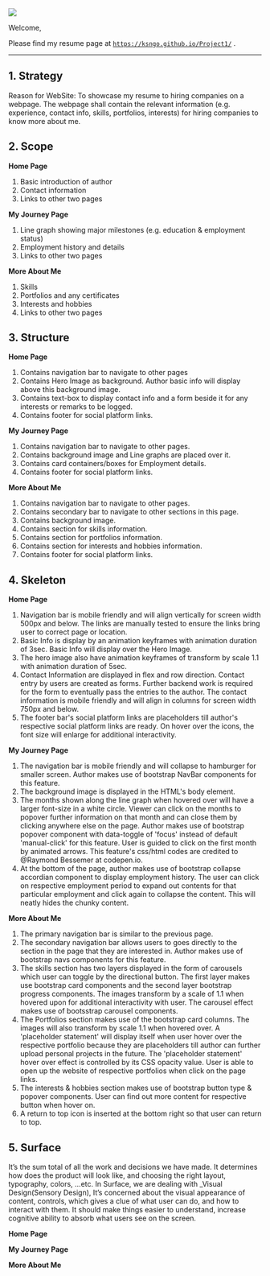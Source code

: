 <img src="https://codeinstitute.s3.amazonaws.com/fullstack/ci_logo_small.png" style="margin: 0;">

Welcome,
 
Please find my resume page at <a href="https://ksngo.github.io/Project1/" target="_blank"> `https://ksngo.github.io/Project1/`</a> .

--------

## 1. Strategy

Reason for WebSite: To showcase my resume to hiring companies on a webpage. The webpage shall contain the relevant information (e.g. experience, contact info, skills, portfolios, interests) for hiring companies to know more about me.

## 2. Scope

**Home Page**

1. Basic introduction of author
2. Contact information
3. Links to other two pages

**My Journey Page**
1. Line graph showing major milestones (e.g. education & employment status)
2. Employment history and details
3. Links to other two pages

**More About Me**
1. Skills
2. Portfolios and any certificates
3. Interests and hobbies
4. Links to other two pages

## 3. Structure

**Home Page**

1. Contains navigation bar to navigate to other pages
2. Contains Hero Image as background. Author basic info will display above this background image.
3. Contains text-box to display contact info and a form beside it for any interests or remarks to be logged.
4. Contains footer for social platform links.

**My Journey Page**
1. Contains navigation bar to navigate to other pages.
2. Contains background image and Line graphs are placed over it.
3. Contains card containers/boxes for Employment details.
4. Contains footer for social platform links.

**More About Me**
1. Contains navigation bar to navigate to other pages.
2. Contains secondary bar to navigate to other sections in this page.
3. Contains background image.
4. Contains section for skills information.
5. Contains section for portfolios information.
6. Contains section for interests and hobbies information.
7. Contains footer for social platform links.

## 4. Skeleton

**Home Page**
1. Navigation bar is mobile friendly and will align vertically for screen width 500px and below. The links are manually tested to ensure the links bring user to correct page or location.
2. Basic Info is display by an animation keyframes with animation duration of 3sec. Basic Info will display over the Hero Image.
3. The hero image also have animation keyframes of transform by scale 1.1 with animation duration of 5sec.
4. Contact Information are displayed in flex and row direction. Contact entry by users are created as forms. Further backend work is required for the form to eventually pass the entries to the author. The contact information is mobile friendly and will align in columns for screen width 750px and below.
5. The footer bar's social platform links are placeholders till author's respective social platform links are ready. On hover over the icons, the font size will enlarge for additional interactivity.

**My Journey Page**
1. The navigation bar is mobile friendly and will collapse to hamburger for smaller screen. Author makes use of bootstrap NavBar components for this feature.
2. The background image is displayed in the HTML's body element.
3. The months shown along the line graph when hovered over will have a larger font-size in a white circle. Viewer can click on the months to popover further information on that month and can close them by clicking anywhere else on the page. Author makes use of bootstrap popover component with data-toggle of 'focus' instead of default 'manual-click' for this feature. User is guided to click on the first month by animated arrows. This feature's css/html codes are credited to @Raymond Bessemer at codepen.io.
4. At the bottom of the page,  author makes use of bootstrap collapse accordian component to display employment history. The user can click on respective employment period to expand out contents for that particular employment and click again to collapse the content. This will neatly hides the chunky content.

**More About Me**
1. The primary navigation bar is similar to the previous page.
2. The secondary navigation bar allows users to goes directly to the section in the page that they are interested in. Author makes use of bootstrap navs components for this feature.
3. The skills section has two layers displayed in the form of carousels which user can toggle by the directional button. The first layer makes use bootstrap card components and the second layer bootstrap progress components. The images transform by a scale of 1.1 when hovered upon for additional interactivity with user. The carousel effect makes use of bootsstrap carousel components.
4. The Portfolios section makes use of the bootstrap card columns. The images will also transform by scale 1.1 when hovered over. A 'placeholder statement' will display itself when user hover over the respective portfolio because they are placeholders till author can further upload personal projects in the future. The 'placeholder statement' hover over effect is controlled by its CSS opacity value. User is able to open up the website of respective portfolios when click on the page links.
5. The interests & hobbies section makes use of bootstrap button type & popover components. User can find out more content for respective button when hover on.
6. A return to top icon is inserted at the bottom right so that user can return to top.

## 5. Surface

It’s the sum total of all the work and decisions we have made. It determines how does the product will look like, and choosing the right layout, typography, colors, …etc.
In Surface, we are dealing with _Visual Design(Sensory Design), It’s concerned about the visual appearance of content, controls, which gives a clue of what user can do, and how to interact with them. It should make things easier to understand, increase cognitive ability to absorb what users see on the screen.


**Home Page** 

**My Journey Page**

**More About Me**
